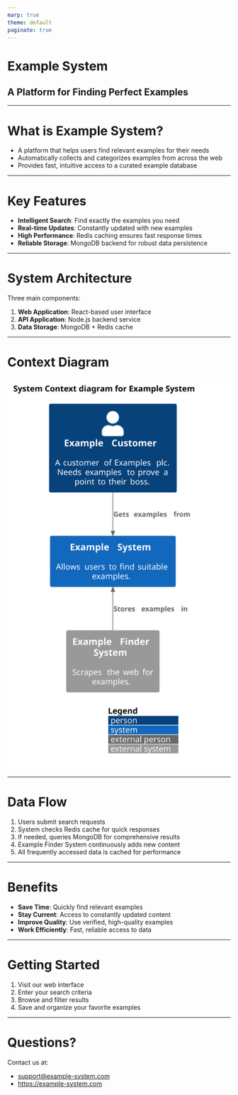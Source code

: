 ```yaml
---
marp: true
theme: default
paginate: true
---
```


# Example System

## A Platform for Finding Perfect Examples

---

# What is Example System?

- A platform that helps users find relevant examples for their needs
- Automatically collects and categorizes examples from across the web
- Provides fast, intuitive access to a curated example database

---

# Key Features

- **Intelligent Search**: Find exactly the examples you need
- **Real-time Updates**: Constantly updated with new examples
- **High Performance**: Redis caching ensures fast response times
- **Reliable Storage**: MongoDB backend for robust data persistence

---

# System Architecture

Three main components:

1. **Web Application**: React-based user interface
2. **API Application**: Node.js backend service
3. **Data Storage**: MongoDB + Redis cache

---

# Context Diagram

![example system context](../architecture/example-system/example-system-context.svg)

---

# Data Flow

1. Users submit search requests
2. System checks Redis cache for quick responses
3. If needed, queries MongoDB for comprehensive results
4. Example Finder System continuously adds new content
5. All frequently accessed data is cached for performance

---

# Benefits

- **Save Time**: Quickly find relevant examples
- **Stay Current**: Access to constantly updated content
- **Improve Quality**: Use verified, high-quality examples
- **Work Efficiently**: Fast, reliable access to data

---

# Getting Started

1. Visit our web interface
2. Enter your search criteria
3. Browse and filter results
4. Save and organize your favorite examples

---

# Questions?

Contact us at:

- support@example-system.com
- https://example-system.com
